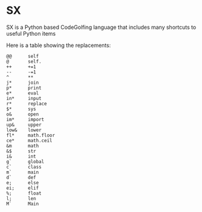 # SX
SX is a Python based CodeGolfing language that includes many shortcuts to useful Python items

Here is a table showing the replacements:

    @@      self
    @       self.
    ++      +=1
    --      -=1
    ^       **
    j*      join
    p*      print
    e*      eval
    in*     input
    r*      replace
    $*      sys
    o&      open
    im*     import
    up&     upper
    low&    lower
    fl*     math.floor
    ce*     math.ceil
    &m      math
    &$      str
    i&      int
    g`      global
    c`      class
    m`      main
    d`      def
    e;      else
    ei;     elif
    %;      float
    l;      len
    M`      Main
